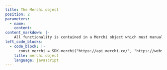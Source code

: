 ```yaml
---
title: The Merchi object
position: 2
parameters:
  - name:
    content:
content_markdown: |-
    All functionality is contained in a Merchi object which must manually be initialised. This helps with namespacing. The remainder of the examples in this document will assume that you have already set up a `merchi` object as follows:
left_code_blocks:
  - code_block: |-
      const merchi = SDK.merchi("https://api.merchi.co/", "https://websockets.merchi.co/");
    title: merchi object
    language: javascript
---
```

